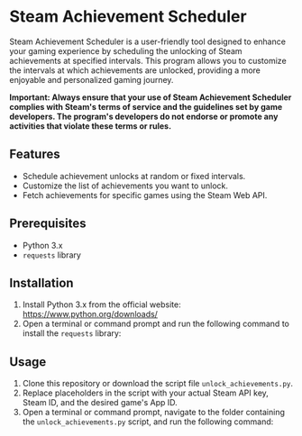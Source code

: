 # Steam Achievement Scheduler

Steam Achievement Scheduler is a user-friendly tool designed to enhance your gaming experience by scheduling the unlocking of Steam achievements at specified intervals. This program allows you to customize the intervals at which achievements are unlocked, providing a more enjoyable and personalized gaming journey.

**Important: Always ensure that your use of Steam Achievement Scheduler complies with Steam's terms of service and the guidelines set by game developers. The program's developers do not endorse or promote any activities that violate these terms or rules.**

## Features

- Schedule achievement unlocks at random or fixed intervals.
- Customize the list of achievements you want to unlock.
- Fetch achievements for specific games using the Steam Web API.

## Prerequisites

- Python 3.x
- `requests` library

## Installation

1. Install Python 3.x from the official website: https://www.python.org/downloads/
2. Open a terminal or command prompt and run the following command to install the `requests` library:



## Usage

1. Clone this repository or download the script file `unlock_achievements.py`.
2. Replace placeholders in the script with your actual Steam API key, Steam ID, and the desired game's App ID.
3. Open a terminal or command prompt, navigate to the folder containing the `unlock_achievements.py` script, and run the following command:


